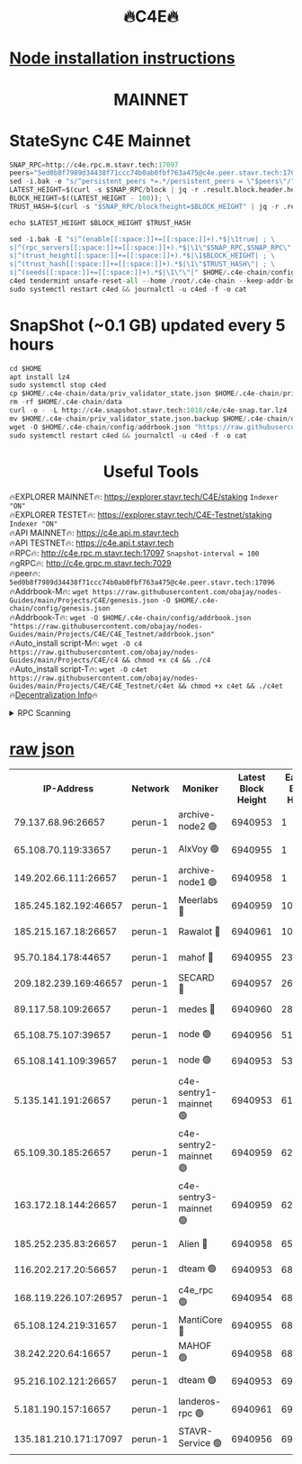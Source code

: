 <h1 align="center"> 🔥C4E🔥</h1>

[Node installation instructions](https://github.com/obajay/nodes-Guides/tree/main/Projects/C4E)
=

<h1 align="center"> MAINNET</h1>

# StateSync C4E Mainnet
```python
SNAP_RPC=http://c4e.rpc.m.stavr.tech:17097
peers="5ed0b8f7989d34438f71ccc74b0ab0fbf763a475@c4e.peer.stavr.tech:17096"
sed -i.bak -e "s/^persistent_peers *=.*/persistent_peers = \"$peers\"/" $HOME/.c4e-chain/config/config.toml
LATEST_HEIGHT=$(curl -s $SNAP_RPC/block | jq -r .result.block.header.height); \
BLOCK_HEIGHT=$((LATEST_HEIGHT - 100)); \
TRUST_HASH=$(curl -s "$SNAP_RPC/block?height=$BLOCK_HEIGHT" | jq -r .result.block_id.hash)

echo $LATEST_HEIGHT $BLOCK_HEIGHT $TRUST_HASH

sed -i.bak -E "s|^(enable[[:space:]]+=[[:space:]]+).*$|\1true| ; \
s|^(rpc_servers[[:space:]]+=[[:space:]]+).*$|\1\"$SNAP_RPC,$SNAP_RPC\"| ; \
s|^(trust_height[[:space:]]+=[[:space:]]+).*$|\1$BLOCK_HEIGHT| ; \
s|^(trust_hash[[:space:]]+=[[:space:]]+).*$|\1\"$TRUST_HASH\"| ; \
s|^(seeds[[:space:]]+=[[:space:]]+).*$|\1\"\"|" $HOME/.c4e-chain/config/config.toml
c4ed tendermint unsafe-reset-all --home /root/.c4e-chain --keep-addr-book
sudo systemctl restart c4ed && journalctl -u c4ed -f -o cat
```
# SnapShot (~0.1 GB) updated every 5 hours
```python
cd $HOME
apt install lz4
sudo systemctl stop c4ed
cp $HOME/.c4e-chain/data/priv_validator_state.json $HOME/.c4e-chain/priv_validator_state.json.backup
rm -rf $HOME/.c4e-chain/data
curl -o - -L http://c4e.snapshot.stavr.tech:1018/c4e/c4e-snap.tar.lz4 | lz4 -c -d - | tar -x -C $HOME/.c4e-chain --strip-components 2
mv $HOME/.c4e-chain/priv_validator_state.json.backup $HOME/.c4e-chain/data/priv_validator_state.json
wget -O $HOME/.c4e-chain/config/addrbook.json "https://raw.githubusercontent.com/obajay/nodes-Guides/main/Projects/C4E/addrbook.json"
sudo systemctl restart c4ed && journalctl -u c4ed -f -o cat
```
 <h1 align="center"> Useful Tools</h1>

🔥EXPLORER MAINNET🔥:  https://explorer.stavr.tech/C4E/staking            `Indexer "ON"` \
🔥EXPLORER TESTET🔥:   https://explorer.stavr.tech/C4E-Testnet/staking     `Indexer "ON"` \
🔥API MAINNET🔥:       https://c4e.api.m.stavr.tech \
🔥API TESTNET🔥:       https://c4e.api.t.stavr.tech \
🔥RPC🔥:               http://c4e.rpc.m.stavr.tech:17097                  `Snapshot-interval = 100` \
🔥gRPC🔥:              http://c4e.grpc.m.stavr.tech:7029 \
🔥peer🔥:              `5ed0b8f7989d34438f71ccc74b0ab0fbf763a475@c4e.peer.stavr.tech:17096` \
🔥Addrbook-M🔥:    ```wget https://raw.githubusercontent.com/obajay/nodes-Guides/main/Projects/C4E/genesis.json -O $HOME/.c4e-chain/config/genesis.json``` \
🔥Addrbook-T🔥:    ```wget -O $HOME/.c4e-chain/config/addrbook.json "https://raw.githubusercontent.com/obajay/nodes-Guides/main/Projects/C4E/C4E_Testnet/addrbook.json"``` \
🔥Auto_install script-M🔥: ```wget -O c4 https://raw.githubusercontent.com/obajay/nodes-Guides/main/Projects/C4E/c4 && chmod +x c4 && ./c4``` \
🔥Auto_install script-T🔥: ```wget -O c4et https://raw.githubusercontent.com/obajay/nodes-Guides/main/Projects/C4E/C4E_Testnet/c4et && chmod +x c4et && ./c4et``` \
🔥[Decentralization Info](https://github.com/obajay/StateSync-snapshots/tree/main/Projects/C4E/Decentralization)🔥




<details>
<summary>RPC Scanning</summary>

<h2 align="center"> We scan nodes in real time every 4 hours. And we provide the final result of RPC endpoints.
We cannot influence the operation of these nodes in any way. </h2>


```python
If Voting Power is higher than 0 --> then the Node is a validator of the network and may be subject to attack and be a potential threat to the chain.
```
```python
We marked such validators with a red symbol
```

</details>

[raw json](https://rpc-check.c4e.stavr.tech/c4e/rpc-c4e-result.json)
=



<table><tr><th>IP-Address</th><th>Network</th><th>Moniker</th><th>Latest Block Height</th><th>Earliest Block Height</th><th>Catching Up</th><th>Tx Index</th><th>Voting Power</th><th>Scan Time</th></tr><tr><td>79.137.68.96:26657</td><td>perun-1</td><td>archive-node2 🟢</td><td>6940953</td><td>1</td><td>False</td><td>on</td><td>0</td><td>2024-01-29T09:18:49.627523564UTC</td></tr><tr><td>65.108.70.119:33657</td><td>perun-1</td><td>AlxVoy 🟢</td><td>6940955</td><td>1</td><td>False</td><td>on</td><td>0</td><td>2024-01-29T09:19:04.221231112UTC</td></tr><tr><td>149.202.66.111:26657</td><td>perun-1</td><td>archive-node1 🟢</td><td>6940958</td><td>1</td><td>False</td><td>on</td><td>0</td><td>2024-01-29T09:19:20.182972013UTC</td></tr><tr><td>185.245.182.192:46657</td><td>perun-1</td><td>Meerlabs 🔴</td><td>6940959</td><td>1051501</td><td>False</td><td>on</td><td>527310</td><td>2024-01-29T09:19:27.524173313UTC</td></tr><tr><td>185.215.167.18:26657</td><td>perun-1</td><td>Rawalot 🔴</td><td>6940961</td><td>1090501</td><td>False</td><td>on</td><td>701423</td><td>2024-01-29T09:19:39.492106010UTC</td></tr><tr><td>95.70.184.178:44657</td><td>perun-1</td><td>mahof 🔴</td><td>6940955</td><td>2342001</td><td>False</td><td>off</td><td>1865533</td><td>2024-01-29T09:19:03.802707527UTC</td></tr><tr><td>209.182.239.169:46657</td><td>perun-1</td><td>SECARD 🔴</td><td>6940957</td><td>2616101</td><td>False</td><td>off</td><td>1136703</td><td>2024-01-29T09:19:15.474806758UTC</td></tr><tr><td>89.117.58.109:26657</td><td>perun-1</td><td>medes 🔴</td><td>6940960</td><td>2826001</td><td>False</td><td>off</td><td>1484927</td><td>2024-01-29T09:19:34.744541711UTC</td></tr><tr><td>65.108.75.107:39657</td><td>perun-1</td><td>node 🟢</td><td>6940956</td><td>5198801</td><td>False</td><td>on</td><td>0</td><td>2024-01-29T09:19:06.624747495UTC</td></tr><tr><td>65.108.141.109:39657</td><td>perun-1</td><td>node 🟢</td><td>6940953</td><td>5303301</td><td>False</td><td>on</td><td>0</td><td>2024-01-29T09:18:52.425539741UTC</td></tr><tr><td>5.135.141.191:26657</td><td>perun-1</td><td>c4e-sentry1-mainnet 🟢</td><td>6940953</td><td>6198001</td><td>False</td><td>on</td><td>0</td><td>2024-01-29T09:18:48.937729693UTC</td></tr><tr><td>65.109.30.185:26657</td><td>perun-1</td><td>c4e-sentry2-mainnet 🟢</td><td>6940959</td><td>6238301</td><td>False</td><td>on</td><td>0</td><td>2024-01-29T09:19:27.123261099UTC</td></tr><tr><td>163.172.18.144:26657</td><td>perun-1</td><td>c4e-sentry3-mainnet 🟢</td><td>6940959</td><td>6239001</td><td>False</td><td>on</td><td>0</td><td>2024-01-29T09:19:28.251184737UTC</td></tr><tr><td>185.252.235.83:26657</td><td>perun-1</td><td>Alien 🔴</td><td>6940958</td><td>6502501</td><td>False</td><td>on</td><td>1136703</td><td>2024-01-29T09:19:20.462508502UTC</td></tr><tr><td>116.202.217.20:56657</td><td>perun-1</td><td>dteam 🟢</td><td>6940953</td><td>6800901</td><td>False</td><td>on</td><td>0</td><td>2024-01-29T09:18:49.239200837UTC</td></tr><tr><td>168.119.226.107:26957</td><td>perun-1</td><td>c4e_rpc 🟢</td><td>6940954</td><td>6840954</td><td>False</td><td>on</td><td>0</td><td>2024-01-29T09:18:56.784950006UTC</td></tr><tr><td>65.108.124.219:31657</td><td>perun-1</td><td>MantiCore 🔴</td><td>6940955</td><td>6840955</td><td>False</td><td>off</td><td>193331</td><td>2024-01-29T09:19:03.379782741UTC</td></tr><tr><td>38.242.220.64:16657</td><td>perun-1</td><td>MAHOF 🟢</td><td>6940958</td><td>6885501</td><td>False</td><td>on</td><td>0</td><td>2024-01-29T09:19:17.834746844UTC</td></tr><tr><td>95.216.102.121:26657</td><td>perun-1</td><td>dteam 🟢</td><td>6940953</td><td>6929501</td><td>False</td><td>on</td><td>0</td><td>2024-01-29T09:18:50.029078914UTC</td></tr><tr><td>5.181.190.157:16657</td><td>perun-1</td><td>landeros-rpc 🟢</td><td>6940961</td><td>6937001</td><td>False</td><td>on</td><td>0</td><td>2024-01-29T09:19:39.191234620UTC</td></tr><tr><td>135.181.210.171:17097</td><td>perun-1</td><td>STAVR-Service 🟢</td><td>6940956</td><td>6940601</td><td>False</td><td>on</td><td>0</td><td>2024-01-29T09:19:06.996546110UTC</td></tr></table>
